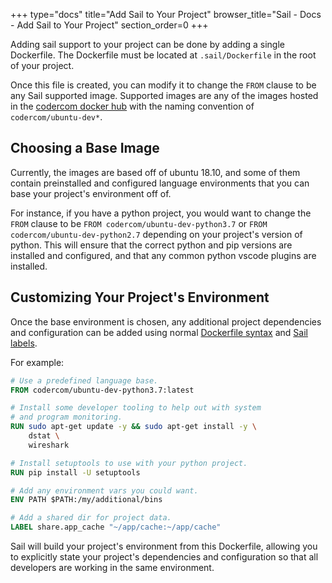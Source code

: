 +++
type="docs"
title="Add Sail to Your Project"
browser_title="Sail - Docs - Add Sail to Your Project"
section_order=0
+++

Adding sail support to your project can be done by adding a single Dockerfile. The
Dockerfile must be located at `.sail/Dockerfile` in the root of your project.

Once this file is created, you can modify it to change the `FROM` clause to be any
Sail supported image. Supported images are any of the images hosted in the [codercom 
docker hub](https://hub.docker.com/u/codercom) with the naming convention of `codercom/ubuntu-dev*`.

## Choosing a Base Image

Currently, the images are based off of ubuntu 18.10, and some of them contain preinstalled
and configured language environments that you can base your project's environment off of.

For instance, if you have a python project, you would want to change the `FROM` clause
to be `FROM codercom/ubuntu-dev-python3.7` or `FROM codercom/ubuntu-dev-python2.7` depending
on your project's version of python. This will ensure that the correct python and pip versions
are installed and configured, and that any common python vscode plugins are installed.

## Customizing Your Project's Environment

Once the base environment is chosen, any additional project dependencies and configuration can
be added using normal [Dockerfile syntax](https://docs.docker.com/engine/reference/builder/) and [Sail labels](/docs/concepts/labels).

For example:

```Dockerfile
# Use a predefined language base.
FROM codercom/ubuntu-dev-python3.7:latest

# Install some developer tooling to help out with system 
# and program monitoring.
RUN sudo apt-get update -y && sudo apt-get install -y \
    dstat \
    wireshark

# Install setuptools to use with your python project.
RUN pip install -U setuptools

# Add any environment vars you could want.
ENV PATH $PATH:/my/additional/bins

# Add a shared dir for project data.
LABEL share.app_cache "~/app/cache:~/app/cache"
```

Sail will build your project's environment from this Dockerfile, allowing you to explicitly state
your project's dependencies and configuration so that all developers are working in the same environment.
